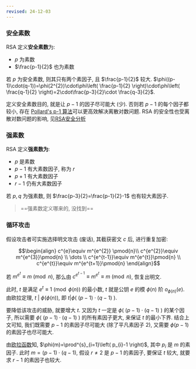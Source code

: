 ```yaml
---
revised: 24-12-03
---
```


### 安全素数

RSA 定义**安全素数**为:
- $p$ 为素数
- $\frac{p-1}{2}$ 也为素数

若 $p$ 为安全素数, 则其只有两个素因子, 且 $\frac{p-1}{2}$ 较大. $\phi((p-1)\cdot(q-1))=\phi(2^{2})\cdot\phi\left( \frac{p-1}{2} \right)\cdot\phi\left( \frac{q-1}{2} \right)=2\cdot\frac{p-3}{2}\cdot \frac{q-3}{2}$.

定义安全素数目的, 就是让 $p-1$ 的因子尽可能大 (少). 否则若 $p-1$ 的每个因子都较小, 存在 [Pollard's p-1 算法](https://en.wikipedia.org/wiki/Pollard%27s_p_%E2%88%92_1_algorithm)可以更高效解决离散对数问题. RSA 的安全性也受离散对数问题的影响, 见[RSA安全分析](../RSA.md)


### 强素数

RSA 定义**强素数为**:
- $p$ 是素数
- $p-1$ 有大素数因子, 称为 $r$
- $p+1$ 有大素数因子
- $r-1$ 仍有大素数因子

若 $p,q$ 为强素数, 则 $\frac{p-3}{2}=\frac{p-1}{2}-1$ 也有较大素因子. 

> ==强素数定义哪来的, 没找到==

### 循环攻击

假设攻击者可实施选择明文攻击 (废话), 其截获密文 $c$ 后, 进行重复加密:

$$\begin{align}
c^{e}\equiv m^{e^{2}} \pmod{n}\\
c^{e^{2}}\equiv m^{e^{3}}\pmod{n} \\
\dots \\
c^{e^{t-1}}\equiv m^{e^{t}}\pmod{n} \\
c^{e^{t}}\equiv m^{e^{t+1}}\pmod{n}
\end{align}$$

若 $m^{e^{t}}\equiv m\pmod{n}$, 那么由 $c^{e^{t-1}}\equiv m^{e^{t}}\equiv m\pmod{n}$, 恢复出明文.

此时, $t$ 是满足 $e^{t}\equiv 1\pmod{\phi(n)}$ 的最小数, $t$ 就是公钥 $e$ 的模 $\phi(n)$ 阶 $o_{\phi(n)}(e)$. 由欧拉定理, $t\ \vert\ \phi(\phi(n))$, 即 $t\vert \phi(\ (p-1)\cdot (q-1)\ )$.

要降低该攻击的威胁, 就要增大 $t$. 又因为 $t$ 一定是 $\phi(\ (p-1)\cdot (q-1)\ )$ 的某个因子, 所以需要 $\phi(\ (p-1)\cdot (q-1)\ )$ 的所有素因子更大, 来保证 $t$ 的最小下界. 结合上文可知, 我们既需要 $p-1$ 的素因子尽可能大 (除了平凡素因子 $2$), 又需要 $\phi(p-1)$ 的素因子也尽可能大.

由[欧拉函数](/Math/数论/欧拉函数.md)知, $\phi(m)=\prod^{s}_{i=1}\left( p_{i}-1 \right)$, 其中 $p_{i}$ 是 $m$ 的素因子. 此时 $m=(p-1)\cdot(q-1)$, 假设 $r\neq 2$ 是 $p-1$ 的素因子, 要保证 $t$ 较大, 就要求 $r-1$ 的素因子也较大.

